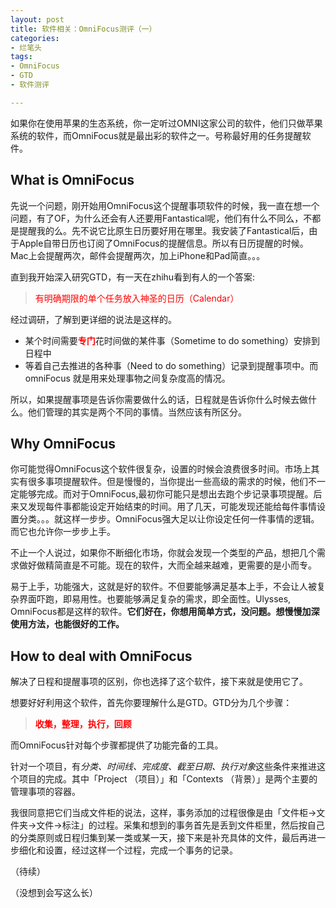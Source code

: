 ```yaml
---
layout: post
title: 软件相关：OmniFocus测评（一）
categories: 
- 烂笔头
tags:
- OmniFocus
- GTD
- 软件测评

---
```

如果你在使用苹果的生态系统，你一定听过OMNI这家公司的软件，他们只做苹果系统的软件，而OmniFocus就是最出彩的软件之一。号称最好用的任务提醒软件。

## What is **OmniFocus**

先说一个问题，刚开始用OmniFocus这个提醒事项软件的时候，我一直在想一个问题，有了OF，为什么还会有人还要用Fantastical呢，他们有什么不同么，不都是提醒我的么。先不说它比原生日历要好用在哪里。我安装了Fantastical后，由于Apple自带日历也订阅了OmniFocus的提醒信息。所以有日历提醒的时候。Mac上会提醒两次，邮件会提醒两次，加上iPhone和Pad简直。。。
<!--more-->

直到我开始深入研究GTD，有一天在zhihu看到有人的一个答案:
> <font color="red">有明确期限的单个任务放入神圣的日历（Calendar）</font>

经过调研，了解到更详细的说法是这样的。
- 某个时间需要<font color="red">**专门**</font>花时间做的某件事（Sometime to do something）安排到日程中
- 等着自己去推进的各种事（Need to do something）记录到提醒事项中。而omniFocus 就是用来处理事物之间复杂度高的情况。

所以，如果提醒事项是告诉你需要做什么的话，日程就是告诉你什么时候去做什么。他们管理的其实是两个不同的事情。当然应该有所区分。

## Why **OmniFocus**
你可能觉得OmniFocus这个软件很复杂，设置的时候会浪费很多时间。市场上其实有很多事项提醒软件。但是慢慢的，当你提出一些高级的需求的时候，他们不一定能够完成。而对于OmniFocus,最初你可能只是想出去跑个步记录事项提醒。后来又发现每件事都能设定开始结束的时间。用了几天，可能发现还能给每件事情设置分类。。。就这样一步步。OmniFocus强大足以让你设定任何一件事情的逻辑。而它也允许你一步步上手。

不止一个人说过，如果你不断细化市场，你就会发现一个类型的产品，想把几个需求做好做精简直是不可能。现在的软件，大而全越来越难，更需要的是小而专。

易于上手，功能强大，这就是好的软件。不但要能够满足基本上手，不会让人被复杂界面吓跑，即易用性。也要能够满足复杂的需求，即全面性。Ulysses, OmniFocus都是这样的软件。**它们好在，你想用简单方式，没问题。想慢慢加深使用方法，也能很好的工作。**

## How to deal with **OmniFocus**
解决了日程和提醒事项的区别，你也选择了这个软件，接下来就是使用它了。

想要好好利用这个软件，首先你要理解什么是GTD。GTD分为几个步骤：
> <font color="red"> **收集，整理，执行，回顾** </font>


而OmniFocus针对每个步骤都提供了功能完备的工具。

针对一个项目，有*分类、时间线、完成度、截至日期、执行对象*这些条件来推进这个项目的完成。其中「Project （项目）」和「Contexts （背景）」是两个主要的管理事项的容器。

我很同意把它们当成文件柜的说法，这样，事务添加的过程很像是由「文件柜→文件夹→文件→标注」的过程。采集和想到的事务首先是丢到文件柜里，然后按自己的分类原则或日程归集到某一类或某一天，接下来是补充具体的文件，最后再进一步细化和设置，经过这样一个过程，完成一个事务的记录。


（待续）

（没想到会写这么长）




